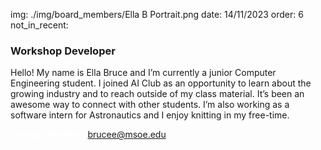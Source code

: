 img: ./img/board_members/Ella B Portrait.png
date: 14/11/2023
order: 6
not_in_recent:

### Workshop Developer

Hello! My name is Ella Bruce and I’m currently a junior Computer Engineering student. I joined AI Club as an opportunity to learn about the growing industry and to reach outside of my class material. It’s been an awesome way to connect with other students. I’m also working as a software intern for Astronautics and I enjoy knitting in my free-time.

<a style = 'font-weight: bold; color: white;'>Contact Me Here:</a> <a style = 'color: blue eyes;'>brucee@msoe.edu</a>